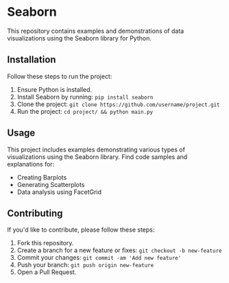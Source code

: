 # Seaborn



This repository contains examples and demonstrations of data visualizations using the Seaborn library for Python.

## Installation

Follow these steps to run the project:

1. Ensure Python is installed.
2. Install Seaborn by running: `pip install seaborn`
3. Clone the project: `git clone https://github.com/username/project.git`
4. Run the project: `cd project/ && python main.py`

## Usage

This project includes examples demonstrating various types of visualizations using the Seaborn library. Find code samples and explanations for:

- Creating Barplots
- Generating Scatterplots
- Data analysis using FacetGrid

## Contributing

If you'd like to contribute, please follow these steps:

1. Fork this repository.
2. Create a branch for a new feature or fixes: `git checkout -b new-feature`
3. Commit your changes: `git commit -am 'Add new feature'`
4. Push your branch: `git push origin new-feature`
5. Open a Pull Request.

